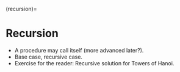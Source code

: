 (recursion)=
# Recursion

- A procedure may call itself (more advanced later?).
- Base case, recursive case.
- Exercise for the reader: Recursive solution for Towers of Hanoi.
